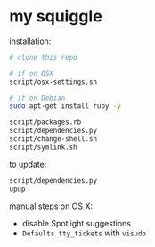 my squiggle
===========

installation:

```sh
# clone this repo

# if on OSX
script/osx-settings.sh

# if on Debian
sudo apt-get install ruby -y

script/packages.rb
script/dependencies.py
script/change-shell.sh
script/symlink.sh
```

to update:

```sh
script/dependencies.py
upup
```

manual steps on OS X:

- disable Spotlight suggestions
- `Defaults tty_tickets` with `visudo`
